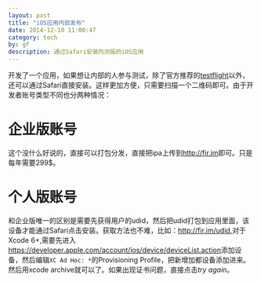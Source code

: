 ```yaml
---
layout: post
title: "iOS应用内部发布"
date: 2014-12-10 11:00:47
category: tech
by: gf
description: 通过Safari安装内测版的iOS应用
---
```

开发了一个应用，如果想让内部的人参与测试，除了官方推荐的[testflight](https://developer.apple.com/app-store/testflight/)以外，还可以通过Safari直接安装。这样更加方便，只需要扫描一个二维码即可。由于开发者账号类型不同也分两种情况：

#  企业版账号
这个没什么好说的，直接可以打包分发，直接把ipa上传到<http://fir.im>即可。只是每年需要299$。

#  个人版账号
和企业版唯一的区别是需要先获得用户的udid，然后把udid打包到应用里面，该设备才能通过Safari点击安装。获取方法也不难，比如：<http://fir.im/udid>,对于Xcode 6+,需要先进入<https://developer.apple.com/account/ios/device/deviceList.action>添加设备，然后编辑`XC Ad Hoc: *`的Provisioning Profile，把新增加都设备添加进来。然后用xcode archive就可以了。如果出现证书问题，直接点击*try again*。
